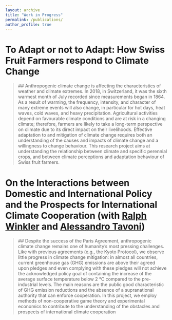 ```yaml
---
layout: archive
title: "Work in Progress"
permalink: /publications/
author_profile: true
---
```


# To Adapt or not to Adapt: How Swiss Fruit Farmers respond to Climate Change

<blockquote>
  <p>
  ## Anthropogenic climate change is affecting the characteristics of weather and climate extremes. In 2018, in Switzerland, it was the sixth warmest month of July recorded since measurements began in 1864. As a result of warming, the frequency, intensity, and character of many extreme events will also change, in particular for hot days, heat waves, cold waves, and heavy precipitation. Agricultural activities depend on favourable climate conditions and are at risk in a changing climate; therefore, farmers are likely to take a long-term perspective on climate due to its direct impact on their livelihoods. Effective adaptation to and mitigation of climate change requires both an understanding of the causes and impacts of climate change and a willingness to change behaviour. This research project aims at understanding the relationship between climate and specific perennial crops, and between climate perceptions and adaptation behaviour of Swiss fruit farmers.
  </p>
</blockquote>


#  On the Interactions between Domestic and International Policy and the Prospects for International Climate Cooperation (with <a href="http://www.ralph-winkler.de">Ralph Winkler</a> and <a href="https://www.unibo.it/sitoweb/alessandro.tavoni2/en">Alessandro Tavoni</a>)

<blockquote>
  <p>
  ## Despite the success of the Paris Agreement, anthropogenic climate change remains one of humanity’s most pressing challenges. Like with previous agreements (e.g., the Kyoto Protocol), we observe little progress in climate change mitigation: in almost all countries, current greenhouse gas (GHG) emissions are above their agreed upon pledges and even complying with these pledges will not achieve the acknowledged policy goal of containing the increase of the average surface temperature below 2 °C compared to the pre-industrial levels. The main reasons are the public good characteristic of GHG emission reductions and the absence of a supranational authority that can enforce cooperation. In this project, we employ methods of non-cooperative game theory and experimental economics to contribute to the understanding of the obstacles and prospects of international climate cooperation
  </p>

